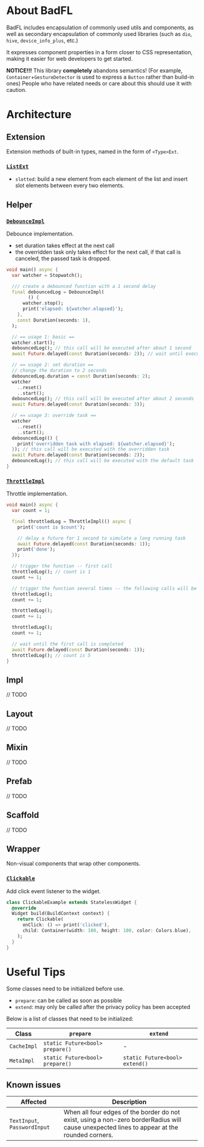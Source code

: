 # About BadFL

BadFL includes encapsulation of commonly used utils and components, as well as secondary encapsulation of commonly used
libraries (such as `dio`, `hive`, `device_info_plus`, etc.)

It expresses component properties in a form closer to CSS representation, making it easier for web developers to get
started.

**NOTICE!!!** This library **completely** abandons semantics! (For example, `Container`+`GestureDetector` is used to
express a `Button` rather than build-in ones) People who have related needs or care about this should use it with
caution.

# Architecture

## Extension

Extension methods of built-in types, named in the form of `<Type>Ext`.

### [`ListExt`](./lib/extension/list.dart)

- `slotted`: build a new element from each element of the list and insert slot elements between every two elements.

## Helper

### [`DebounceImpl`](./lib/helper/debounce.dart)

Debounce implementation.

- set duration takes effect at the next call
- the overridden task only takes effect for the next call, if that call is canceled, the passed task is dropped.

```dart
void main() async {
  var watcher = Stopwatch();

  /// create a debounced function with a 1 second delay
  final debouncedLog = DebounceImpl(
        () {
      watcher.stop();
      print('elapsed: ${watcher.elapsed}');
    },
    const Duration(seconds: 1),
  );

  // == usage 1: basic ==
  watcher.start();
  debouncedLog(); // this call will be executed after about 1 second
  await Future.delayed(const Duration(seconds: 2)); // wait until executed

  // == usage 2: set duration ==
  // change the duration to 2 seconds
  debouncedLog.duration = const Duration(seconds: 2);
  watcher
    ..reset()
    ..start();
  debouncedLog(); // this call will be executed after about 2 seconds
  await Future.delayed(const Duration(seconds: 3));

  // == usage 3: override task ==
  watcher
    ..reset()
    ..start();
  debouncedLog(() {
    print('overridden task with elapsed: ${watcher.elapsed}');
  }); // this call will be executed with the overridden task
  await Future.delayed(const Duration(seconds: 2));
  debouncedLog(); // this call will be executed with the default task
}
```

### [`ThrottleImpl`](./lib/helper/throttle.dart)

Throttle implementation.

```dart
void main() async {
  var count = 1;

  final throttledLog = ThrottleImpl(() async {
    print('count is $count');

    // delay a future for 1 second to simulate a long running task
    await Future.delayed(const Duration(seconds: 1));
    print('done');
  });

  // trigger the function -- first call
  throttledLog(); // count is 1
  count += 1;

  // trigger the function several times -- the following calls will be ignored
  throttledLog();
  count += 1;

  throttledLog();
  count += 1;

  throttledLog();
  count += 1;

  // wait until the first call is completed
  await Future.delayed(const Duration(seconds: 1));
  throttledLog(); // count is 5
}
```

## Impl

// TODO

## Layout

// TODO

## Mixin

// TODO

## Prefab

// TODO

## Scaffold

// TODO

## Wrapper

Non-visual components that wrap other components.

### [`Clickable`](./lib/wrapper/clickable.dart)

Add click event listener to the widget.

```dart
class ClickableExample extends StatelessWidget {
  @override
  Widget build(BuildContext context) {
    return Clickable(
      onClick: () => print('clicked'),
      child: Container(width: 100, height: 100, color: Colors.blue),
    );
  }
}
```

# Useful Tips

Some classes need to be initialized before use.

- `prepare`: can be called as soon as possible
- `extend`: may only be called after the privacy policy has been accepted

Below is a list of classes that need to be initialized:

| Class       | `prepare`                       | `extend`                       |
|-------------|---------------------------------|--------------------------------|
| `CacheImpl` | `static Future<bool> prepare()` | -                              |
| `MetaImpl`  | `static Future<bool> prepare()` | `static Future<bool> extend()` |

## Known issues

| Affected                     | Description                                                                                                                                 |
|------------------------------|---------------------------------------------------------------------------------------------------------------------------------------------|
| `TextInput`, `PasswordInput` | When all four edges of the border do not exist, using a non-zero borderRadius will cause unexpected lines to appear at the rounded corners. |